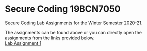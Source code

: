 # Secure Coding 19BCN7050

Secure Coding Lab Assignments for the Winter Semester 2020-21.

The assignments can be found above or you can directly open the assignments from the links provided below.
<br><a href="https://github.com/Nishit3479/Secure_Coding_19BCN7050/blob/main/Secure_Coding_Lab-1/CSE-2010_19BCN7050_Lab%20Assignment-1.pdf" target="_blank">Lab Assignment 1</a>
